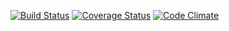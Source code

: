 [![Build Status](https://travis-ci.org/cpsoinos/hire_away.svg?branch=master)](https://travis-ci.org/cpsoinos/hire_away)
[![Coverage Status](https://coveralls.io/repos/cpsoinos/hire_away/badge.svg)](https://coveralls.io/r/cpsoinos/hire_away)
[![Code Climate](https://codeclimate.com/github/cpsoinos/hire_away/badges/gpa.svg)](https://codeclimate.com/github/cpsoinos/hire_away)
